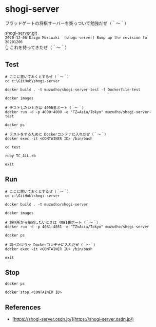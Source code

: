 # shogi-server

フラッドゲートの将棋サーバーを突っついて勉強だぜ（＾～＾）  

[shogi-server.git](http://git.sourceforge.jp/view?p=shogi-server/shogi-server.git;a=summary)  
`2020-12-06	Daigo Moriwaki	[shogi-server] Bump up the revision to 20201206 `  
👆 これを持ってきたぜ（＾～＾）  

## Test

```shell
# ここに置いておくとするぜ（＾～＾）
cd c:\GitHub\shogi-server

docker build . -t muzudho/shogi-server-test -f Dockerfile-test

docker images

# テストしたいときは 4000番ポート（＾～＾）
docker run -d -p 4000:4000 -e "TZ=Asia/Tokyo" muzudho/shogi-server-test

docker ps

# テストをするために Dockerコンテナに入れだぜ（＾～＾）
docker exec -it <CONTAINER ID> /bin/bash

cd test

ruby TC_ALL.rb

exit
```

## Run

```shell
# ここに置いておくとするぜ（＾～＾）
cd c:\GitHub\shogi-server

docker build . -t muzudho/shogi-server

docker images

# 将棋所から接続したいときは 4081番ポート（＾～＾）
docker run -d -p 4081:4081 -e "TZ=Asia/Tokyo" muzudho/shogi-server

docker ps

# 調べたけりゃ Dockerコンテナに入れだぜ（＾～＾）
docker exec -it <CONTAINER ID> /bin/bash

exit
```

## Stop

```shell
docker ps

docker stop <CONTAINER ID>
```

## References

* [https://shogi-server.osdn.jp/](https://shogi-server.osdn.jp/)
